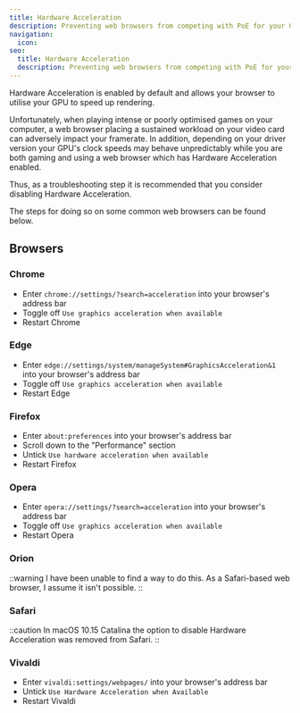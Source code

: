 ```yaml
---
title: Hardware Acceleration
description: Preventing web browsers from competing with PoE for your GPU's resources
navigation:
  icon:
seo:
  title: Hardware Acceleration
  description: Preventing web browsers from competing with PoE for your GPU's resources.
---
```


Hardware Acceleration is enabled by default and allows your browser to utilise your GPU to speed up rendering.

Unfortunately, when playing intense or poorly optimised games on your computer, a web browser placing a sustained workload on your video card can adversely impact your framerate. In addition, depending on your driver version your GPU's clock speeds may behave unpredictably while you are both gaming and using a web browser which has Hardware Acceleration enabled.

Thus, as a troubleshooting step it is recommended that you consider disabling Hardware Acceleration.

The steps for doing so on some common web browsers can be found below.

## Browsers

### Chrome

- Enter `chrome://settings/?search=acceleration` into your browser's address bar
- Toggle off `Use graphics acceleration when available`
- Restart Chrome

### Edge

- Enter `edge://settings/system/manageSystem#GraphicsAcceleration&1` into your browser's address bar
- Toggle off `Use graphics acceleration when available`
- Restart Edge

### Firefox

- Enter `about:preferences` into your browser's address bar
- Scroll down to the "Performance" section
- Untick `Use hardware acceleration when available`
- Restart Firefox

### Opera

- Enter `opera://settings/?search=acceleration` into your browser's address bar
- Toggle off `Use graphics acceleration when available`
- Restart Opera

### Orion

::warning
I have been unable to find a way to do this. As a Safari-based web browser, I assume it isn't possible.
::

### Safari

::caution
In macOS 10.15 Catalina the option to disable Hardware Acceleration was removed from Safari.
::

### Vivaldi

- Enter `vivaldi:settings/webpages/` into your browser's address bar
- Untick `Use Hardware Acceleration when Available`
- Restart Vivaldi